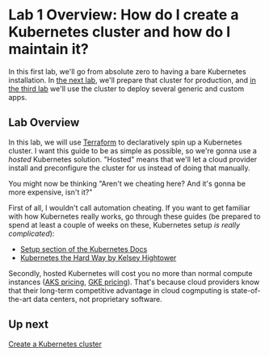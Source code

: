 # Lab 1 Overview: How do I create a Kubernetes cluster and how do I maintain it?

In this first lab, we'll go from absolute zero to having a bare Kubernetes installation. In [the next lab](/labs/lab2/overview.md), we'll prepare that cluster for production, and [in the third lab](/labs/lab3/overview.md) we'll use the cluster to deploy several generic and custom apps.

## Lab Overview

In this lab, we will use [Terraform](/) to declaratively spin up a Kubernetes cluster. I want this guide to be as simple as possible, so we're gonna use a *hosted* Kubernetes solution. "Hosted" means that we'll let a cloud provider install and preconfigure the cluster for us instead of doing that manually.

You might now be thinking "Aren't we cheating here? And it's gonna be more expensive, isn't it?"

First of all, I wouldn't call automation cheating. If you want to get familiar with how Kubernetes really works, go through these guides (be prepared to spend at least a couple of weeks on these, Kubernetes setup *is really complicated*):

- [Setup section of the Kubernetes Docs](https://kubernetes.io/docs/setup/)
- [Kubernetes the Hard Way by Kelsey Hightower](https://github.com/kelseyhightower/kubernetes-the-hard-way)

Secondly, hosted Kubernetes will cost you no more than normal compute instances ([AKS pricing](https://azure.microsoft.com/en-us/pricing/details/container-service/), [GKE pricing](https://cloud.google.com/kubernetes-engine/pricing)). That's because cloud providers know that their long-term competitive advantage in cloud cogmputing is state-of-the-art data centers, not proprietary software.

## Up next

[Create a Kubernetes cluster](/labs/lab1/create-cluster.md)
